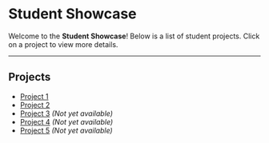 # Student Showcase

Welcome to the **Student Showcase**! Below is a list of student projects. Click on a project to view more details.

---

## Projects

- [Project 1](/pages/Studentprojects/project1.md)
- [Project 2](/pages/Studentprojects/project2.md)
- [Project 3](/pages/Studentprojects/project3.md) *(Not yet available)*
- [Project 4](/pages/Studentprojects/project4.md) *(Not yet available)*
- [Project 5](/pages/Studentprojects/project5.md) *(Not yet available)*
